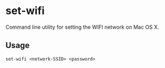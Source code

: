 # set-wifi

Command line utility for setting the WIFI network on Mac OS X.

## Usage
```shell script
set-wifi <network-SSID> <password>
```

